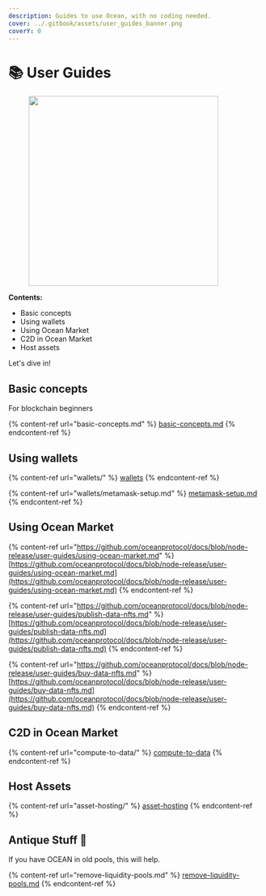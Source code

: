 ```yaml
---
description: Guides to use Ocean, with no coding needed.
cover: ../.gitbook/assets/user_guides_banner.png
coverY: 0
---
```


# 📚 User Guides

<figure><img src="../.gitbook/assets/follow-instructions.gif" alt="" width="375"><figcaption></figcaption></figure>

**Contents:**

* Basic concepts
* Using wallets
* Using Ocean Market
* C2D in Ocean Market
* Host assets

Let's dive in!

## Basic concepts

For blockchain beginners

{% content-ref url="basic-concepts.md" %}
[basic-concepts.md](basic-concepts.md)
{% endcontent-ref %}

## Using wallets

{% content-ref url="wallets/" %}
[wallets](wallets/)
{% endcontent-ref %}

{% content-ref url="wallets/metamask-setup.md" %}
[metamask-setup.md](wallets/metamask-setup.md)
{% endcontent-ref %}

## Using Ocean Market

{% content-ref url="https://github.com/oceanprotocol/docs/blob/node-release/user-guides/using-ocean-market.md" %}
[https://github.com/oceanprotocol/docs/blob/node-release/user-guides/using-ocean-market.md](https://github.com/oceanprotocol/docs/blob/node-release/user-guides/using-ocean-market.md)
{% endcontent-ref %}

{% content-ref url="https://github.com/oceanprotocol/docs/blob/node-release/user-guides/publish-data-nfts.md" %}
[https://github.com/oceanprotocol/docs/blob/node-release/user-guides/publish-data-nfts.md](https://github.com/oceanprotocol/docs/blob/node-release/user-guides/publish-data-nfts.md)
{% endcontent-ref %}

{% content-ref url="https://github.com/oceanprotocol/docs/blob/node-release/user-guides/buy-data-nfts.md" %}
[https://github.com/oceanprotocol/docs/blob/node-release/user-guides/buy-data-nfts.md](https://github.com/oceanprotocol/docs/blob/node-release/user-guides/buy-data-nfts.md)
{% endcontent-ref %}

## C2D in Ocean Market

{% content-ref url="compute-to-data/" %}
[compute-to-data](compute-to-data/)
{% endcontent-ref %}

## Host Assets

{% content-ref url="asset-hosting/" %}
[asset-hosting](asset-hosting/)
{% endcontent-ref %}

## Antique Stuff 🏺

If you have OCEAN in old pools, this will help.

{% content-ref url="remove-liquidity-pools.md" %}
[remove-liquidity-pools.md](remove-liquidity-pools.md)
{% endcontent-ref %}
